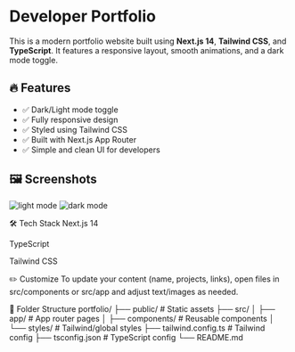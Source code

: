 # Developer Portfolio

This is a modern portfolio website built using **Next.js 14**, **Tailwind CSS**, and **TypeScript**. It features a responsive layout, smooth animations, and a dark mode toggle.

## 🔥 Features

- ✅ Dark/Light mode toggle
- ✅ Fully responsive design
- ✅ Styled using Tailwind CSS
- ✅ Built with Next.js App Router
- ✅ Simple and clean UI for developers

## 🖼️ Screenshots

![light mode](public/screenshot-light.png)
![dark mode](public/screenshot-dark.png)

🛠️ Tech Stack
Next.js 14

TypeScript

Tailwind CSS

✏️ Customize
To update your content (name, projects, links), open files in src/components or src/app and adjust text/images as needed.

📁 Folder Structure
portfolio/
├── public/             # Static assets
├── src/
│   ├── app/            # App router pages
│   ├── components/     # Reusable components
│   └── styles/         # Tailwind/global styles
├── tailwind.config.ts  # Tailwind config
├── tsconfig.json       # TypeScript config
└── README.md
